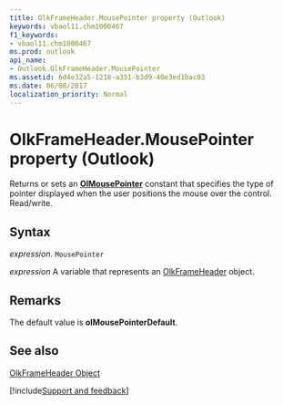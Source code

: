```yaml
---
title: OlkFrameHeader.MousePointer property (Outlook)
keywords: vbaol11.chm1000467
f1_keywords:
- vbaol11.chm1000467
ms.prod: outlook
api_name:
- Outlook.OlkFrameHeader.MousePointer
ms.assetid: 6d4e32a5-1218-a351-b3d9-40e3ed1bac03
ms.date: 06/08/2017
localization_priority: Normal
---
```



# OlkFrameHeader.MousePointer property (Outlook)

Returns or sets an **[OlMousePointer](Outlook.OlMousePointer.md)** constant that specifies the type of pointer displayed when the user positions the mouse over the control. Read/write.


## Syntax

_expression_. `MousePointer`

_expression_ A variable that represents an [OlkFrameHeader](Outlook.OlkFrameHeader.md) object.


## Remarks

The default value is **olMousePointerDefault**.


## See also


[OlkFrameHeader Object](Outlook.OlkFrameHeader.md)

[!include[Support and feedback](~/includes/feedback-boilerplate.md)]